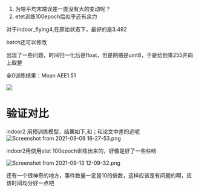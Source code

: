 1. 为啥平均末端误差一直没有大的变动呢？
2. etet训练100epoch后似乎还有余力



对于indoor_flying4,在原始状态下，最好的是3.492



batch还可以修改





出现了一些问题，时间归一化后是float，但是网络是uint8，于是给他乘255并向上取整

全0训练结果：Mean AEE1.51

![](https://s3.bmp.ovh/imgs/2021/09/bdb4974d2cf92b98.png)



# 验证对比

indoor2 用预训练模型，结果如下,和；和论文中差的远呢![Screenshot from 2021-09-09 16-27-53.png](https://i.loli.net/2021/09/09/VbChLex5f28nvHW.png)

indoor2用使用etet 100epoch训练出来的，好像是好了一些些哈


![Screenshot from 2021-09-13 12-09-32.png](https://i.loli.net/2021/09/13/GpcIQz81s4YlNgy.png)












还有一个很神奇的地方，事件数量一定是10的倍数，这样应该是有问题的啊，应该时间均分好一点吧



